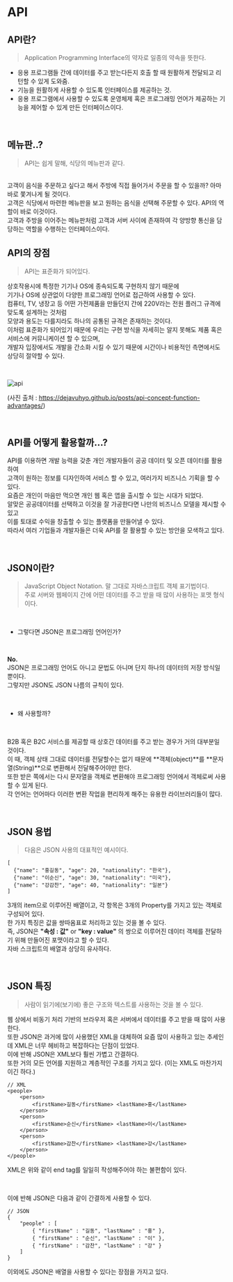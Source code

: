 # API

## API란?
> Application Programming Interface의 약자로 일종의 약속을 뜻한다. 

- 응용 프로그램들 간에 데이터를 주고 받는다든지 호출 할 때 원활하게 전달되고 리턴할 수 있게 도와줌. 
- 기능을 원활하게 사용할 수 있도록 인터페이스를 제공하는 것. 
- 응용 프로그램에서 사용할 수 있도록 운영체제 혹은 프로그래밍 언어가 제공하는 기능을 제어할 수 있게 만든 인터페이스이다.

<br>

## 메뉴판..?
> API는 쉽게 말해, 식당의 메뉴판과 같다. 
<br>
고객이 음식을 주문하고 싶다고 해서 주방에 직접 들어가서 주문을 할 수 있을까? 아마 바로 쫓겨나게 될 것이다. <br>
고객은 식당에서 마련한 메뉴판을 보고 원하는 음식을 선택해 주문할 수 있다. API의 역할이 바로 이것이다. <br>
고객과 주방을 이어주는 메뉴판처럼 고객과 서버 사이에 존재하여 각 양방향 통신을 담당하는 역할을 수행하는 인터페이스이다.


<br>

## API의 장점
> API는 표준화가 되어있다. 

상호작용시에 특정한 기기나 OS에 종속되도록 구현하지 않기 때문에 <br>
기기나 OS에 상관없이 다양한 프로그래밍 언어로 접근하여 사용할 수 있다. <br>
컴퓨터, TV, 냉장고 등 어떤 가전제품을 만들던지 간에 220V라는 전원 플러그 규격에 맞도록 설계하는 것처럼 <br>
모양과 용도는 다를지라도 하나의 공통된 규격은 존재하는 것이다.<br>
이처럼 표준화가 되어있기 때문에 우리는 구현 방식을 자세히는 알지 못해도 제품 혹은 서비스에 커뮤니케이션 할 수 있으며, <br>
개발자 입장에서도 개발을 간소화 시킬 수 있기 때문에 시간이나 비용적인 측면에서도 상당히 절약할 수 있다.

<br>

![api](https://user-images.githubusercontent.com/87354210/172973402-2e617543-dcfb-48ab-b02f-9f968e3e800e.png)


(사진 출처 : https://dejavuhyo.github.io/posts/api-concept-function-advantages/)

<br>

## API를 어떻게 활용할까...?

API를 이용하면 개발 능력을 갖춘 개인 개발자들이 공공 데이터 및 오픈 데이터를 활용하여 <br>
고객이 원하는 정보를 디자인하여 서비스 할 수 있고, 여러가지 비즈니스 기획을 할 수 있다. <br>
요즘은 개인이 마음만 먹으면 개인 웹 혹은 앱을 출시할 수 있는 시대가 되었다. <br> 
알맞은 공공데이터를 선택하고 이것을 잘 가공한다면 나만의 비즈니스 모델을 제시할 수 있고 <br> 
이를 토대로 수익을 창출할 수 있는 플랫폼을 만들어낼 수 있다. <br>
따라서 여러 기업들과 개발자들은 더욱 API를 잘 활용할 수 있는 방안을 모색하고 있다.

<br>

## JSON이란?

> JavaScript Object Notation.
말 그대로 자바스크립트 객체 표기법이다. <br>
주로 서버와 웹페이지 간에 어떤 데이터를 주고 받을 때 많이 사용하는 포맷 형식이다. 

<br>

- 그렇다면 JSON은 프로그래밍 언어인가? 

<br>

**No.** <br>
JSON은 프로그래밍 언어도 아니고 문법도 아니며 단지 하나의 데이터의 저장 방식일 뿐이다. <br>
그렇지만 JSON도 JSON 나름의 규칙이 있다.

<br>

- 왜 사용할까? 

<br>

B2B 혹은 B2C 서비스를 제공할 때 상호간 데이터를 주고 받는 경우가 거의 대부분일 것이다. <br>
이 때, 객체 상태 그대로 데이터를 전달할수는 없기 때문에 **객체(object)**를 **문자열(String)**으로 변환해서 전달해주어야만 한다. <br>
또한 받은 쪽에서는 다시 문자열을 객체로 변환해야 프로그래밍 언어에서 객체로써 사용할 수 있게 된다. <br>
각 언어는 언어마다 이러한 변환 작업을 편리하게 해주는 유용한 라이브러리들이 많다.

<br>

## JSON 용법
> 다음은 JSON 사용의 대표적인 예시이다.

```
[
  {"name": "홍길동", "age": 20, "nationality": "한국"},
  {"name": "이순신", "age": 30, "nationality": "미국"},
  {"name": "강감찬", "age": 40, "nationality": "일본"}
]
```

3개의 item으로 이루어진 배열이고, 각 항목은 3개의 Property를 가지고 있는 객체로 구성되어 있다. <br>
한 가지 특징은 값을 쌍따옴표로 처리하고 있는 것을 볼 수 있다. <br>
즉, JSON은 **"속성 : 값"** or **"key : value"** 의 쌍으로 이루어진 데이터 객체를 전달하기 위해 만들어진 포맷이라고 할 수 있다. <br>
자바 스크립트의 배열과 상당히 유사하다. 

<br>

## JSON 특징
> 사람이 읽기에(보기에) 좋은 구조와 텍스트를 사용하는 것을 볼 수 있다. 

웹 상에서 비동기 처리 기반의 브라우저 혹은 서버에서 데이터를 주고 받을 때 많이 사용한다. <br>
또한 JSON은 과거에 많이 사용했던 XML을 대체하여 요즘 많이 사용하고 있는 추세인데 XML은 너무 헤비하고 복잡하다는 단점이 있었다. <br>
이에 반해 JSON은 XML보다 훨씬 가볍고 간결하다. <br> 
또한 거의 모든 언어를 지원하고 계층적인 구조를 가지고 있다. (이는 XML도 마찬가지이긴 하다.)

```
// XML
<people>
	<person>
		<firstName>길동</firstName> <lastName>홍</lastName>
	</person>
	<person>
		<firstName>순신</firstName> <lastName>이</lastName>
	</person>
	<person>
		<firstName>감찬</firstName> <lastName>강</lastName>
	</person>
</people>
```

XML은 위와 같이 end tag를 일일히 작성해주어야 하는 불편함이 있다. 

<br>

이에 반해 JSON은 다음과 같이 간결하게 사용할 수 있다. <br>

```
// JSON
{
	"people" : [
		{ "firstName" : "길동", "lastName" : "홍" },
		{ "firstName" : "순신", "lastName" : "이" },
		{ "firstName" : "감찬", "lastName" : "강" }
	]
}
```

이외에도 JSON은 배열을 사용할 수 있다는 장점을 가지고 있다.
